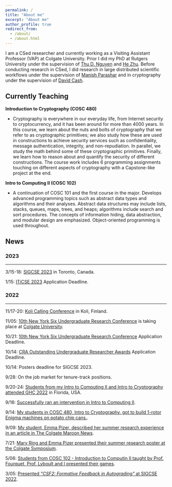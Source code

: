 ```yaml
---
permalink: /
title: "About me"
excerpt: "About me"
author_profile: true
redirect_from: 
  - /about/
  - /about.html
---
```


I am a CSed researcher and currently working as a Visiting Assistant Professor (VAP) at Colgate University. Prior I did my PhD at Rutgers University under the supervision of [Thu D. Nguyen](https://thu-d-nguyen.cs.rutgers.edu) and [He Zhu](https://herowanzhu.github.io). Before conducting research in CSed, I did research in large distributed scientific workflows under the supervision of [Manish Parashar](http://manishparashar.org) and in cryptography under the supervision of [David Cash](https://people.cs.uchicago.edu/~davidcash/).

## Currently Teaching

**Introduction to Cryptography (COSC 480)**
- Cryptography is everywhere in our everyday life, from Internet security to cryptocurrency, and it has been around for more than 4000 years. In this course, we learn about the nuts and bolts of cryptography that we refer to as cryptographic primitives; we also study how these are used in constructions to achieve security services such as confidentiality, message authentication, integrity, and non-repudiation. In parallel, we study the math behind some of these cryptographic primitives. Finally, we learn how to reason about and quantify the security of different constructions. The course work includes 6 programming assignments touching on different aspects of cryptography with a Capstone-like project at the end.

**Intro to Computing II (COSC 102)**
- A continuation of COSC 101 and the first course in the major. Develops advanced programming topics such as abstract data types and algorithms and their analyses. Abstract data structures may include lists, stacks, queues, maps, trees, and heaps; algorithms include search and sort procedures. The concepts of information hiding, data abstraction, and modular design are emphasized. Object-oriented programming is used throughout.

## News

### 2023

***

3/15-18: [SIGCSE 2023](https://sigcse2023.sigcse.org) in Toronto, Canada.

1/15: [ITiCSE 2023](https://iticse.acm.org/2023/) Application Deadline.

### 2022

***

11/17-20: [Koli Calling Conference](https://www.kolicalling.fi) in Koli, Finland.

11/05: [10th New York Six Undergraduate Research Conference](https://newyork6.org/news/ny6-urc) is taking place at [Colgate University](https://www.colgate.edu/academics/research-scholarship).

10/21: [10th New York Six Undergraduate Research Conference](https://newyork6.org/news/ny6-urc) Application Deadline.

10/14: [CRA Outstanding Undergraduate Researcher Awards](https://cra.org/crae/awards/cra-outstanding-undergraduate-researchers/) Application Deadline.

10/14: Posters deadline for SIGCSE 2023.

9/28: On the job market for tenure-track positions.

9/20-24: [Students from my Intro to Computing II and Intro to Cryptography attended GHC 2022](https://georgianahaldeman.github.io/posts/2022/09/blog-post-4/) in Florida, USA.

9/16: [Successfully ran an intervention in Intro to Computing II](https://georgianahaldeman.github.io/posts/2022/09/blog-post-3/).

9/14: [My students in COSC 480, Intro to Cryptography, got to build 1-rotor Enigma machines on potato chip cans.](https://georgianahaldeman.github.io/posts/2022/09/blog-post-2/).

9/09: [My student, Emma Pizer, described her summer research experience in an article in The Colgate Maroon News](https://thecolgatemaroonnews.com/37897/bakers-dozen/37897/).

7/21: [Mary Ring and Emma Pizer presented their summer research poster at the Colgate Symposium](https://georgianahaldeman.github.io/posts/2022/07/blog-post-1/).

5/06: [Students from COSC 102 - Introduction to Computin II taught by Prof. Fourquet, Prof. Lyboult and I presented their games](https://georgianahaldeman.github.io/posts/2022/05/blog-post-1/).

3/05: [Presented _"CSF2: Formative Feedback in Autograding"_ at SIGCSE 2022](https://sigcse2022.sigcse.org/schedule/). 